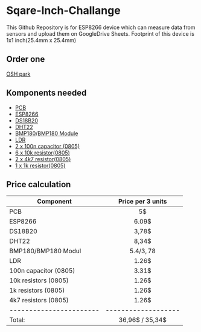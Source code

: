 # Sqare-Inch-Challange
This Github Repository is for ESP8266 device which can measure data from sensors and upload them on GoogleDrive Sheets. Footprint of this device is 1x1 inch(25.4mm x 25.4mm)

## Order one
[OSH park](https://oshpark.com/shared_projects/sk7W7fMs)

## Komponents needed
* [PCB](https://raw.githubusercontent.com/StanislavJochman/Sqare-Inch-Challange/master/Gerber_Files.zip)
* [ESP8266](https://www.ebay.co.uk/itm/Profession-Esp-12E-ESP8266-Serial-Port-WIFI-Transceiver-Wireless-Module-AP-STA/163158011629?epid=16021614732&hash=item25fcf9aeed:g:bIIAAOSwK-NbUZIL)
* [DS18B20](https://www.ebay.co.uk/itm/DS18B20-TO-92-9-12bit-Temperature-Sensor-Dallas-Thermometer-Temperature-Sensor/291950339086?hash=item43f998a40e:m:m4YO8sV3_vF_5mhnVRi-43A)
* [DHT22](https://www.ebay.co.uk/itm/1-2-5-10PCS-DHT22-AM2302-Temperature-Humidity-Sensor-Replace-SHT11-SHT15-Module/272484297869?hash=item3f71546c8d:m:mGt9gF2SrPUPrgvcAIzpEHg)
* [BMP180](https://www.ebay.com/itm/NEW-BMP180-BOSCH-Pressure-sensor-LGA-7-GOOD-QUALITY/282770708207?hash=item41d67296ef%3Ag%3AHU4AAOSwZVlXoU2x&_sacat=0&_nkw=BOSCH+BMP180&_from=R40&rt=nc&_trksid=m570.l1313)/[BMP180 Module](https://www.ebay.co.uk/itm/BMP180-Replace-BMP085-Digital-Barometric-Pressure-Sensor-Board-Module-f-EA/362322141662?epid=3019497702&hash=item545c1521de:g:IggAAOSwo9Va~OUp)
* [LDR](https://www.ebay.co.uk/itm/10PCS-Photoresistor-LDR-CDS-5mm-Resistor-Sensor-Light-Dependent-GL5516-ATF/192428070436?epid=516237872&hash=item2ccd9b5624:g:7NgAAOSwa0VaAinj)
* [2 x 100n capacitor (0805)](https://www.ebay.co.uk/itm/50pcs-Case-0805-SMD-Capacitor-50V-100NF-10-X7R-CL21B104KBCNNNC/401367378177?hash=item5d735c2901:g:emAAAOSwbw1aHC90)
* [6 x 10k resistor(0805)](https://www.ebay.co.uk/itm/100Pcs-Resistor-10K-Ohm-0805-Smd-Rohs-New-Ic/382469082086?hash=item590cef0be6:g:858AAOSwxblbQlc-)
* [2 x 4k7 resistor(0805)](https://www.ebay.co.uk/itm/100Pcs-Resistor-4K7-Ohm-0805-Smd-Rohs-Ic-New/132176766970?hash=item1ec65967fa:g:0ncAAOSwDcZbPfAu)
* [1 x 1k resistor(0805)](https://www.ebay.co.uk/itm/100Pcs-0805-Smd-Smt-1K-1Kohn-Value-5-Resistor-New-Ic/382469059974?hash=item590ceeb586:g:~JoAAOSwl~ZbQlSN)
## Price calculation
| Component             | Price per 3 units |
|-----------------------|:-----------------:|
| PCB                   |         5$        |
| ESP8266               |       6.09$       |
| DS18B20               |       3,78$       |
| DHT22                 |       8,34$       |
| BMP180/BMP180 Modul   |     5.4$/3,78$    |
| LDR                   |       1.26$       |
| 100n capacitor (0805) |       3.31$       |
| 10k resistors (0805)  |       1.26$       |
| 1k resistors (0805)   |       1.26$       |
| 4k7 resistors (0805)  |       1.26$       |
|-----------------------|-------------------|
| Total:                |  36,96$ / 35,34$  |
